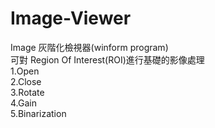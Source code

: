 # Image-Viewer

Image 灰階化檢視器(winform program)<br/>
可對 Region Of Interest(ROI)進行基礎的影像處理<br/>
1.Open<br/>
2.Close<br/>
3.Rotate<br/>
4.Gain<br/>
5.Binarization
